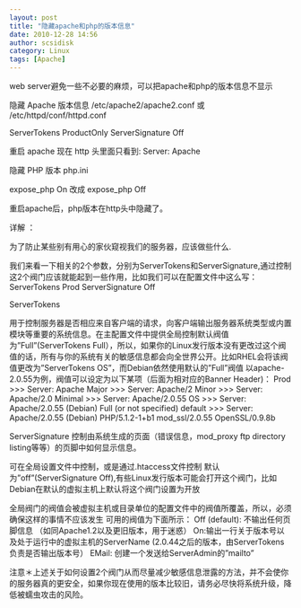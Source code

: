 ```yaml
---
layout: post
title: "隐藏apache和php的版本信息"
date: 2010-12-28 14:56
author: scsidisk
category: Linux
tags: [Apache]
---
```


web server避免一些不必要的麻烦，可以把apache和php的版本信息不显示

隐藏 Apache 版本信息
/etc/apache2/apache2.conf 或 /etc/httpd/conf/httpd.conf

ServerTokens ProductOnly
ServerSignature Off

重启 apache
现在 http 头里面只看到:
Server: Apache

隐藏 PHP 版本
php.ini

expose\_php On
改成
expose\_php Off

重启apache后，php版本在http头中隐藏了。

详解 ：

为了防止某些别有用心的家伙窥视我们的服务器，应该做些什么.

我们来看一下相关的2个参数，分别为ServerTokens和ServerSignature,通过控制这2个阀门应该就能起到一些作用，比如我们可以在配置文件中这么写：
ServerTokens Prod
ServerSignature Off

ServerTokens

用于控制服务器是否相应来自客户端的请求，向客户端输出服务器系统类型或内置模块等重要的系统信息。在主配置文件中提供全局控制默认阀值为”Full”(ServerTokens
Full），所以，如果你的Linux发行版本没有更改过这个阀值的话，所有与你的系统有关的敏感信息都会向全世界公开。比如RHEL会将该阀值更改为”ServerTokens
OS”，而Debian依然使用默认的”Full”阀值
以apache-2.0.55为例，阀值可以设定为以下某项（后面为相对应的Banner
Header)：
Prod \>\>\> Server: Apache
Major \>\>\> Server: Apache/2
Minor \>\>\> Server: Apache/2.0
Minimal \>\>\> Server: Apache/2.0.55
OS \>\>\> Server: Apache/2.0.55 (Debian)
Full (or not specified) default \>\>\> Server: Apache/2.0.55 (Debian)
PHP/5.1.2-1+b1 mod\_ssl/2.0.55 OpenSSL/0.9.8b

ServerSignature
控制由系统生成的页面（错误信息，mod\_proxy ftp directory
listing等等）的页脚中如何显示信息。

可在全局设置文件中控制，或是通过.htaccess文件控制
默认为”off”(ServerSignature
Off),有些Linux发行版本可能会打开这个阀门，比如Debian在默认的虚拟主机上默认将这个阀门设置为开放

全局阀门的阀值会被虚拟主机或目录单位的配置文件中的阀值所覆盖，所以，必须确保这样的事情不应该发生
可用的阀值为下面所示：
Off (default): 不输出任何页脚信息
（如同Apache1.2以及更旧版本，用于迷惑）
On:输出一行关于版本号以及处于运行中的虚拟主机的ServerName
(2.0.44之后的版本，由ServerTokens负责是否输出版本号）
EMail: 创建一个发送给ServerAdmin的”mailto”

注意＊上述关于如何设置2个阀门从而尽量减少敏感信息泄露的方法，并不会使你的服务器真的更安全，如果你现在使用的版本比较旧，请务必尽快将系统升级，降低被蠕虫攻击的风险。
